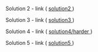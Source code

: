 Solution 2 - link ( <a href="https://alemos2611.github.io/coursera-test/module2-solution/index.html"> solution2 </a> )

Solution 3 - link ( <a href="https://alemos2611.github.io/coursera-test/module3-solution/index.html"> solution3 </a> )

Solution 4 - link ( <a href="https://alemos2611.github.io/coursera-test/module4-solution/harder/index.html"> solution4/harder  </a> )

Solution 5 - link ( <a href="https://alemos2611.github.io/coursera-test/module5-solution/index.html"> solution5  </a> )
 
